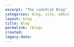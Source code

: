 ```yaml
---
excerpt: "The code4lib Blog"
categories: blog, site, admin
layout: blog
title: Blog
permalink: /blog/
created: 
legacy-date:
---
```


